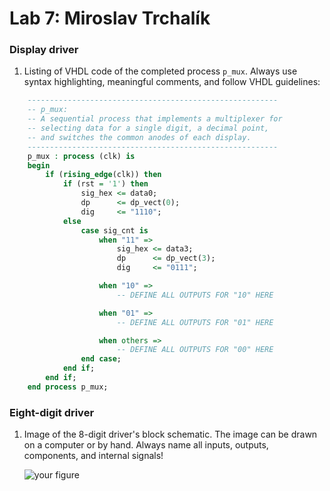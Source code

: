# Lab 7: Miroslav Trchalík

### Display driver

1. Listing of VHDL code of the completed process `p_mux`. Always use syntax highlighting, meaningful comments, and follow VHDL guidelines:

```vhdl
    --------------------------------------------------------
    -- p_mux:
    -- A sequential process that implements a multiplexer for
    -- selecting data for a single digit, a decimal point,
    -- and switches the common anodes of each display.
    --------------------------------------------------------
    p_mux : process (clk) is
    begin
        if (rising_edge(clk)) then
            if (rst = '1') then
                sig_hex <= data0;
                dp      <= dp_vect(0);
                dig     <= "1110";
            else
                case sig_cnt is
                    when "11" =>
                        sig_hex <= data3;
                        dp      <= dp_vect(3);
                        dig     <= "0111";

                    when "10" =>
                        -- DEFINE ALL OUTPUTS FOR "10" HERE

                    when "01" =>
                        -- DEFINE ALL OUTPUTS FOR "01" HERE

                    when others =>
                        -- DEFINE ALL OUTPUTS FOR "00" HERE
                end case;
            end if;
        end if;
    end process p_mux;
```

### Eight-digit driver

1. Image of the 8-digit driver's block schematic. The image can be drawn on a computer or by hand. Always name all inputs, outputs, components, and internal signals!

   ![your figure]()
